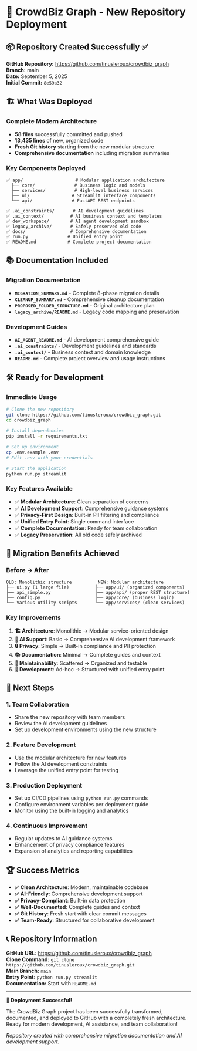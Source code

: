 # 🚀 CrowdBiz Graph - New Repository Deployment

## 📦 Repository Created Successfully ✅

**GitHub Repository:** https://github.com/tinusleroux/crowdbiz_graph  
**Branch:** main  
**Date:** September 5, 2025  
**Initial Commit:** `8e59a32`

## 🏗️ What Was Deployed

### **Complete Modern Architecture**
- **58 files** successfully committed and pushed
- **13,435 lines** of new, organized code
- **Fresh Git history** starting from the new modular structure
- **Comprehensive documentation** including migration summaries

### **Key Components Deployed**
```
✅ app/                    # Modular application architecture
  ├── core/               # Business logic and models
  ├── services/           # High-level business services  
  ├── ui/                # Streamlit interface components
  └── api/               # FastAPI REST endpoints

✅ .ai_constraints/       # AI development guidelines
✅ .ai_context/          # AI business context and templates
✅ dev_workspace/        # AI agent development sandbox
✅ legacy_archive/       # Safely preserved old code
✅ docs/                 # Comprehensive documentation
✅ run.py               # Unified entry point
✅ README.md            # Complete project documentation
```

## 📚 Documentation Included

### **Migration Documentation**
- **`MIGRATION_SUMMARY.md`** - Complete 8-phase migration details
- **`CLEANUP_SUMMARY.md`** - Comprehensive cleanup documentation  
- **`PROPOSED_FOLDER_STRUCTURE.md`** - Original architecture plan
- **`legacy_archive/README.md`** - Legacy code mapping and preservation

### **Development Guides**
- **`AI_AGENT_README.md`** - AI development comprehensive guide
- **`.ai_constraints/`** - Development guidelines and standards
- **`.ai_context/`** - Business context and domain knowledge
- **`README.md`** - Complete project overview and usage instructions

## 🛠️ Ready for Development

### **Immediate Usage**
```bash
# Clone the new repository
git clone https://github.com/tinusleroux/crowdbiz_graph.git
cd crowdbiz_graph

# Install dependencies
pip install -r requirements.txt

# Set up environment
cp .env.example .env
# Edit .env with your credentials

# Start the application
python run.py streamlit
```

### **Key Features Available**
- ✅ **Modular Architecture**: Clean separation of concerns
- ✅ **AI Development Support**: Comprehensive guidance systems
- ✅ **Privacy-First Design**: Built-in PII filtering and compliance
- ✅ **Unified Entry Point**: Single command interface
- ✅ **Complete Documentation**: Ready for team collaboration
- ✅ **Legacy Preservation**: All old code safely archived

## 🔄 Migration Benefits Achieved

### **Before → After**
```
OLD: Monolithic structure          NEW: Modular architecture
├── ui.py (1 large file)          ├── app/ui/ (organized components)  
├── api_simple.py                 ├── app/api/ (proper REST structure)
├── config.py                     ├── app/core/ (business logic)
└── Various utility scripts       └── app/services/ (clean services)
```

### **Key Improvements**
1. **🏗️ Architecture**: Monolithic → Modular service-oriented design
2. **🤖 AI Support**: Basic → Comprehensive AI development framework
3. **🔒 Privacy**: Simple → Built-in compliance and PII protection  
4. **📚 Documentation**: Minimal → Complete guides and context
5. **🔧 Maintainability**: Scattered → Organized and testable
6. **🚀 Development**: Ad-hoc → Structured with unified entry point

## 🎯 Next Steps

### **1. Team Collaboration**
- Share the new repository with team members
- Review the AI development guidelines
- Set up development environments using the new structure

### **2. Feature Development**
- Use the modular architecture for new features
- Follow the AI development constraints
- Leverage the unified entry point for testing

### **3. Production Deployment**
- Set up CI/CD pipelines using `python run.py` commands
- Configure environment variables per deployment guide
- Monitor using the built-in logging and analytics

### **4. Continuous Improvement**
- Regular updates to AI guidance systems
- Enhancement of privacy compliance features
- Expansion of analytics and reporting capabilities

## 🏆 Success Metrics

- **✅ Clean Architecture**: Modern, maintainable codebase
- **✅ AI-Friendly**: Comprehensive development support
- **✅ Privacy-Compliant**: Built-in data protection
- **✅ Well-Documented**: Complete guides and context
- **✅ Git History**: Fresh start with clear commit messages
- **✅ Team-Ready**: Structured for collaborative development

## 📞 Repository Information

**GitHub URL:** https://github.com/tinusleroux/crowdbiz_graph  
**Clone Command:** `git clone https://github.com/tinusleroux/crowdbiz_graph.git`  
**Main Branch:** `main`  
**Entry Point:** `python run.py streamlit`  
**Documentation:** Start with `README.md`

---

**🎉 Deployment Successful!**

The CrowdBiz Graph project has been successfully transformed, documented, and deployed to GitHub with a completely fresh architecture. Ready for modern development, AI assistance, and team collaboration!

*Repository created with comprehensive migration documentation and AI development support.*
